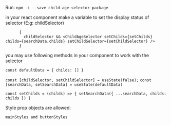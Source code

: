 
Run: `npm -i --save child-age-selector-package`

in your react component make a variable to set the display status of selector (E:g: childSelector) 

          {
            childSelector && <ChildAgeSelector setChilds={setChilds} childs={searchData.childs} setChildSelector={setChildSelector} />
          }

you may use following methods in your component to work with the selector

 `const defaultData = {
    childs: []
  }`

  `const [childSelector, setChildSelector] = useState(false);`
  `const [searchData, setSearchData] = useState(defaultData)`


  `const setChilds = (childs) => {
    setSearchData({ ...searchData, childs: childs })
  }` 
  
  Style prop objects are allowed:
  
  `mainStyles and buttonStyles`
